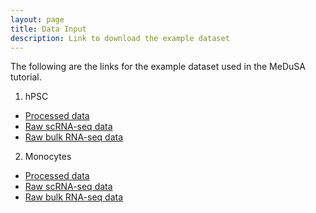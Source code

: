 ```yaml
---
layout: page
title: Data Input
description: Link to download the example dataset
---
```

The following are the links for the example dataset used in the MeDuSA tutorial. 

1. hPSC
  * [Processed data](https://yanglab.westlake.edu.cn/data/MeDuSA_data/hPSC.tar)
  * [Raw scRNA-seq data](https://ftp.ncbi.nlm.nih.gov/geo/series/GSE75nnn/GSE75748/suppl/GSE75748_sc_time_course_ec.csv.gz)
  * [Raw bulk RNA-seq data](https://ftp.ncbi.nlm.nih.gov/geo/series/GSE75nnn/GSE75748/suppl/GSE75748_bulk_time_course_ec.csv.gz)
  
2. Monocytes
  * [Processed data](https://yanglab.westlake.edu.cn/data/MeDuSA_data/Monocytes.tar)
  * [Raw scRNA-seq data](https://ftp.ncbi.nlm.nih.gov/geo/series/GSE120nnn/GSE120221/suppl/GSE120221_RAW.tar)
  * [Raw bulk RNA-seq data](https://ftp.ncbi.nlm.nih.gov/geo/series/GSE120nnn/GSE120444/suppl/GSE120444_RNASeqCounts.txt.gz)

